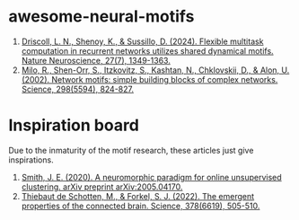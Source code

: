 # awesome-neural-motifs

1. [Driscoll, L. N., Shenoy, K., & Sussillo, D. (2024). Flexible multitask computation in recurrent networks utilizes shared dynamical motifs. Nature Neuroscience, 27(7), 1349-1363.](https://www.nature.com/articles/s41593-024-01668-6)
2. [Milo, R., Shen-Orr, S., Itzkovitz, S., Kashtan, N., Chklovskii, D., & Alon, U. (2002). Network motifs: simple building blocks of complex networks. Science, 298(5594), 824-827.](https://www.science.org/doi/full/10.1126/science.298.5594.824)


# Inspiration board
Due to the inmaturity of the motif research, these articles just give inspirations.
1. [Smith, J. E. (2020). A neuromorphic paradigm for online unsupervised clustering. arXiv preprint arXiv:2005.04170.](https://arxiv.org/abs/2005.04170)
2. [Thiebaut de Schotten, M., & Forkel, S. J. (2022). The emergent properties of the connected brain. Science, 378(6619), 505-510.](https://www.science.org/doi/abs/10.1126/science.abq2591)
